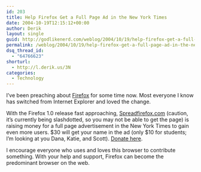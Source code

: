 ```yaml
---
id: 203
title: Help Firefox Get a Full Page Ad in the New York Times
date: 2004-10-19T12:15:12+00:00
author: Derik
layout: single
guid: http://godlikenerd.com/weblog/2004/10/19/help-firefox-get-a-full-page-ad-in-the-new-york-times/
permalink: /weblog/2004/10/19/help-firefox-get-a-full-page-ad-in-the-new-york-times/
dsq_thread_id:
  - "64766623"
shorturl:
  - http://l.derik.us/3N
categories:
  - Technology
---
```

I&#8217;ve been preaching about [Firefox](http://www.spreadfirefox.com/?q=affiliates&id=1747) for some time now. Most everyone I know has switched from Internet Explorer and loved the change.

With the Firefox 1.0 release fast approaching, [Spreadfirefox.com](http://www.spreadfirefox.com) (caution, it&#8217;s currently being slashdotted, so you may not be able to get the page) is raising money for a full page advertisement in the New York Times to gain even more users. $30 will get your name in the ad (only $10 for students; I&#8217;m looking at you Dana, Katie, and Scott). [Donate here](https://mozillastore.com/donations/?campaign=newspaper&user=1747).

I encourage everyone who uses and loves this browser to contribute something. With your help and support, Firefox can become the predominant browser on the web.